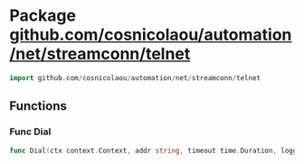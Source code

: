 # Package [github.com/cosnicolaou/automation/net/streamconn/telnet](https://pkg.go.dev/github.com/cosnicolaou/automation/net/streamconn/telnet?tab=doc)

```go
import github.com/cosnicolaou/automation/net/streamconn/telnet
```


## Functions
### Func Dial
```go
func Dial(ctx context.Context, addr string, timeout time.Duration, logger *slog.Logger) (streamconn.Transport, error)
```




